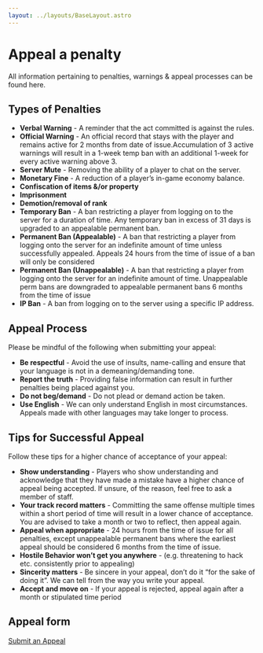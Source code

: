 ```yaml
---
layout: ../layouts/BaseLayout.astro
---
```


# Appeal a penalty

All information pertaining to penalties, warnings & appeal processes can be found here.

## Types of Penalties
- **Verbal Warning** - A reminder that the act committed is against the rules.
- **Official Warning** - An official record that stays with the player and remains active for 2 months from date of issue.Accumulation of 3 active warnings will result in a 1-week temp ban with an additional 1-week for every active warning above 3.
- **Server Mute** - Removing the ability of a player to chat on the server.
- **Monetary Fine** - A reduction of a player’s in-game economy balance.
- **Confiscation of items &/or property**
- **Imprisonment**
- **Demotion/removal of rank**
- **Temporary Ban** - A ban restricting a player from logging on to the server for a duration of time. Any temporary ban in excess of 31 days is upgraded to an appealable permanent ban.
- **Permanent Ban (Appealable)** - A ban that restricting a player from logging onto the server for an indefinite amount of time unless successfully appealed. Appeals 24 hours from the time of issue of a ban will only be considered
- **Permanent Ban (Unappealable)** - A ban that restricting a player from logging onto the server for an indefinite amount of time. Unappealable perm bans are downgraded to appealable permanent bans 6 months from the time of issue
- **IP Ban** - A ban from logging on to the server using a specific IP address.

<p></p>

## Appeal Process

Please be mindful of the following when submitting your appeal:
- **Be respectful** - Avoid the use of insults, name-calling and ensure that your language is not in a demeaning/demanding tone.
- **Report the truth** - Providing false information can result in further penalties being placed against you.
- **Do not beg/demand** - Do not plead or demand action be taken.
- **Use English** - We can only understand English in most circumstances. Appeals made with other languages may take longer to process.

<p></p>

## Tips for Successful Appeal

Follow these tips for a higher chance of acceptance of your appeal:
- **Show understanding** - Players who show understanding and acknowledge that they have made a mistake have a higher chance of appeal being accepted. If unsure, of the reason, feel free to ask a member of staff.
- **Your track record matters** - Committing the same offense multiple times within a short period of time will result in a lower chance of acceptance. You are advised to take a month or two to reflect, then appeal again.
- **Appeal when appropriate** - 24 hours from the time of issue for all penalties, except unappealable permanent bans where the earliest appeal should be considered 6 months from the time of issue.
- **Hostile Behavior won’t get you anywhere** - (e.g. threatening to hack etc. consistently prior to appealing)
- **Sincerity matters** - Be sincere in your appeal, don’t do it “for the sake of doing it”. We can tell from the way you write your appeal.
- **Accept and move on** - If your appeal is rejected, appeal again after a month or stipulated time period

<p></p>

## Appeal form
<a href="https://docs.google.com/forms/d/e/1FAIpQLSen-1sP__vyAI8UDpLYb--AcMP3S9hWmttV1i_ll3bvsqSMIA/viewform" target="_blank" class="text-main-50 bg-transparent hover:bg-main-50 hover:text-white rounded-md px-5 py-2.5 border-2 border-main-50">
	Submit an Appeal
</a>